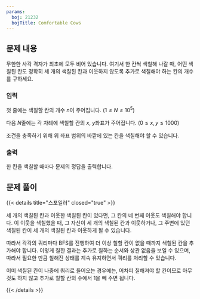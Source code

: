 ```yaml
---
params:
  boj: 21232
  bojTitle: Comfortable Cows
---
```


## 문제 내용

무한한 사각 격자가 최초에 모두 비어 있습니다. 여기서 한 칸씩 색칠해 나갈 때, 어떤 색칠된 칸도 정확히 세 개의 색칠된 칸과 이웃하지 않도록 추가로 색칠해야 하는 칸의 개수를 구하세요.

### 입력

첫 줄에는 색칠할 칸의 개수 $n$이 주어집니다. ($1 \le N \le 10^5$)

다음 $N$줄에는 각 차례에 색칠할 칸의 $x$, $y$좌표가 주어집니다. ($0 \le x, y \le 1000$)

조건을 충족하기 위해 위 좌표 범위의 바깥에 있는 칸을 색칠해야 할 수 있습니다.

### 출력

한 칸을 색칠할 때마다 문제의 정답을 출력합니다.

## 문제 풀이

{{< details title="스포일러" closed="true" >}}

세 개의 색칠된 칸과 이웃한 색칠된 칸이 있다면, 그 칸의 네 번째 이웃도 색칠해야 합니다. 이 이웃을 색칠했을 때, 그 자신이 세 개의 색칠된 칸과 이웃하거나, 그 주변에 있던 색칠된 칸이 세 개의 색칠된 칸과 이웃하게 될 수 있습니다.

따라서 각각의 쿼리마다 BFS를 진행하여 더 이상 칠할 칸이 없을 때까지 색칠된 칸을 추가해야 합니다. 이렇게 칠한 결과는 추가로 칠하는 순서와 상관 없음을 보일 수 있으며, 따라서 필요한 만큼 칠해진 상태를 계속 유지하면서 쿼리를 처리할 수 있습니다.

이미 색칠된 칸이 나중에 쿼리로 들어오는 경우에는, 어차피 칠해져야 할 칸이므로 아무것도 하지 않고 추가로 칠할 칸의 수에서 1을 빼 주면 됩니다.

{{< /details >}}
